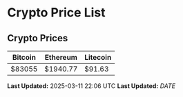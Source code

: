 # Crypto Price List

## Crypto Prices
| Bitcoin | Ethereum | Litecoin |
| ------- | -------- | -------- |
| $83055 | $1940.77 | $91.63 |
**Last Updated:** 2025-03-11 22:06 UTC
**Last Updated:** $DATE$
